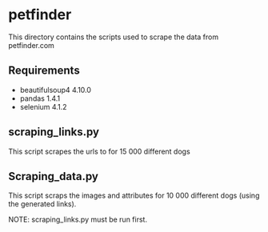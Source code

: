 # petfinder

This directory contains the scripts used to scrape the data from petfinder.com

## Requirements
- beautifulsoup4 4.10.0
- pandas 1.4.1
- selenium 4.1.2

## scraping_links.py

This script scrapes the urls to for 15 000 different dogs

## Scraping_data.py

This script scraps the images and attributes for 10 000 different dogs (using the generated links).

NOTE: scraping_links.py must be run first.